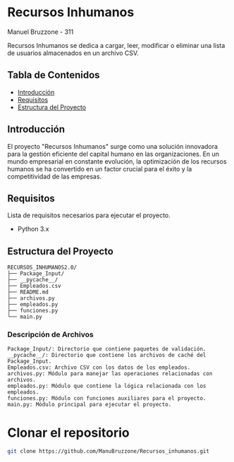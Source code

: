 # Recursos Inhumanos

Manuel Bruzzone - 311

Recursos Inhumanos se dedica a cargar, leer, modificar o eliminar una lista de usuarios almacenados en un archivo CSV.

## Tabla de Contenidos

- [Introducción](#introducción)
- [Requisitos](#requisitos)
- [Estructura del Proyecto](#estructura-del-proyecto)

## Introducción

El proyecto "Recursos Inhumanos" surge como una solución innovadora para la gestión eficiente del capital humano en las organizaciones. En un mundo empresarial en constante evolución, la optimización de los recursos humanos se ha convertido en un factor crucial para el éxito y la competitividad de las empresas.

## Requisitos

Lista de requisitos necesarios para ejecutar el proyecto.

- Python 3.x


## Estructura del Proyecto

```plaintext
RECURSOS_INHUMANOS2.0/   
├── Package_Input/   
├── __pycache__/   
├── Empleados.csv   
├── README.md   
├── archivos.py   
├── empleados.py   
├── funciones.py   
└── main.py
```

### Descripción de Archivos

```plaintext
Package_Input/: Directorio que contiene paquetes de validación.   
__pycache__/: Directorio que contiene los archivos de caché del Package_Input.   
Empleados.csv: Archivo CSV con los datos de los empleados.   
archivos.py: Módulo para manejar las operaciones relacionadas con archivos.   
empleados.py: Módulo que contiene la lógica relacionada con los empleados.   
funciones.py: Módulo con funciones auxiliares para el proyecto.   
main.py: Módulo principal para ejecutar el proyecto.
```

# Clonar el repositorio
```bash
git clone https://github.com/ManuBruzzone/Recursos_inhumanos.git